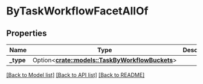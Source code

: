 # ByTaskWorkflowFacetAllOf

## Properties

Name | Type | Description | Notes
------------ | ------------- | ------------- | -------------
**_type** | Option<[**crate::models::TaskByWorkflowBuckets**](task_by_workflow_buckets.md)> |  | [optional]

[[Back to Model list]](../README.md#documentation-for-models) [[Back to API list]](../README.md#documentation-for-api-endpoints) [[Back to README]](../README.md)


